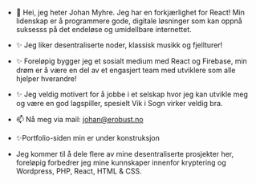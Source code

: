 - 👋 Hei, jeg heter Johan Myhre. Jeg har en forkjærlighet for React! Min lidenskap er å programmere gode, digitale løsninger som kan oppnå suksesss på det endeløse og umidellbare internettet. 
- ✨  Jeg liker desentraliserte noder, klassisk musikk og fjellturer! 
-  ✨ Foreløpig bygger jeg et sosialt medium med React og Firebase, min drøm er å være en del av et engasjert team med utviklere som alle hjelper hverandre!
-   ✨  Jeg veldig motivert for å jobbe i et selskap hvor jeg kan utvikle meg og være en god lagspiller, spesielt Vik i Sogn virker veldig bra.

- 📫 Nå meg via mail: johan@erobust.no
- ✨Portfolio-siden min er under konstruksjon
- Jeg kommer til å dele flere av mine desentraliserte prosjekter her, foreløpig forbedrer jeg mine kunnskaper innenfor kryptering og Wordpress, PHP, React, HTML & CSS. 

<!---
xTidewaterx/xTidewaterx is a ✨ special ✨ repository because its `README.md` (this file) appears on your GitHub profile.
You can click the Preview link to take a look at your changes.
--->
